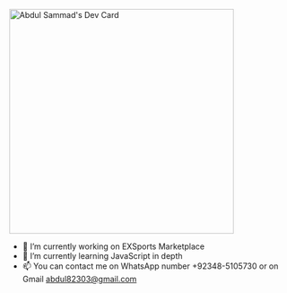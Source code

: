 <a href="https://app.daily.dev/abdulsammad"><img src="https://api.daily.dev/devcards/cfb51bb9df43484691b6ee6ca59c19f1.png?r=oc3" width="400" alt="Abdul Sammad's Dev Card"/></a>
- 🔭 I’m currently working on EXSports Marketplace
- 🌱 I’m currently learning JavaScript in depth
- 📫 You can contact me on WhatsApp number +92348-5105730 or on Gmail abdul82303@gmail.com
<!--
**AbdulSammadFarooq/AbdulSammadFarooq** is a ✨ _special_ ✨ repository because its `README.md` (this file) appears on your GitHub profile.

Here are some ideas to get you started:

- 🔭 I’m currently working on ...
- 🌱 I’m currently learning ...
- 👯 I’m looking to collaborate on ...
- 🤔 I’m looking for help with ...
- 💬 Ask me about ...
- 📫 How to reach me: ...
- 😄 Pronouns: ...
- ⚡ Fun fact: ...
-->
